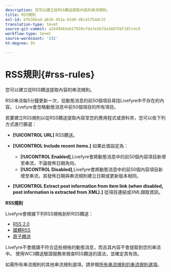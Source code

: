 ```yaml
---
description: 您可以建立從RSS饋送提取內容的串流規則。
title: RSS規則
exl-id: bfb3bbad-ab26-451e-b540-d6c41f54dc31
translation-type: tm+mt
source-git-commit: a2449482e617939cfda7e367da34875bf187c4c9
workflow-type: tm+mt
source-wordcount: '232'
ht-degree: 0%

---
```


# RSS規則{#rss-rules}

您可以建立從RSS饋送提取內容的串流規則。

RSS串流每5分鐘更新一次，從動態消息的前50個項目尋找Livefyre中不存在的內容。 Livefyre會忽略動態消息中前50個項目的所有項目。

若要建立RSS規則以從RSS饋送提取內容至您的應用程式或資料夾，您可以依下列方式進行篩選：

* **[!UICONTROL URL]** RSS饋送。
* **[!UICONTROL Include recent items.]** 如果此值設定為：

   * **[!UICONTROL Enabled]**,Livefyre會將動態消息中的前50個內容項目新增至串流，不論發佈日期為何。
   * **[!UICONTROL Disabled]**,Livefyre會將動態消息中的前50個內容項目新增至串流，其發佈日期與串流規則建立日期或更新版本相同。

* **[!UICONTROL Extract post information from item link (when disabled, post information is extracted from XML).]** 從項目連結或XML擷取資訊。

**RSS規則**

Livefyre會根據下列RSS規格剖析RSS饋送：

* [RSS 2.0](https://en.wikipedia.org/wiki/RSS)
* [媒體RSS](https://en.wikipedia.org/wiki/Media_RSS)
* [原子饋送](https://validator.w3.org/feed/docs/atom.html)

Livefyre不會閱讀不符合這些規格的動態消息，而且其內容不會提取到您的串流中。 使用WC3饋送驗證服務來檢查RSS饋送的語法，並確定其有效。

如需所有串流規則的其他串流規則選項，請參閱[所有串流規則的串流規則選項](../c-streams/c-stream-rule-options-for-all-stream-rules.md#c_stream_rule_options_for_all_stream_rules)。
